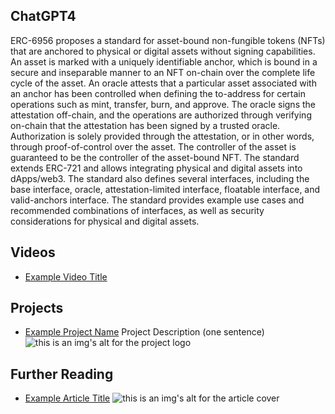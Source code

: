 ## ChatGPT4

ERC-6956 proposes a standard for asset-bound non-fungible tokens (NFTs) that are anchored to physical or digital assets without signing capabilities. An asset is marked with a uniquely identifiable anchor, which is bound in a secure and inseparable manner to an NFT on-chain over the complete life cycle of the asset. An oracle attests that a particular asset associated with an anchor has been controlled when defining the to-address for certain operations such as mint, transfer, burn, and approve. The oracle signs the attestation off-chain, and the operations are authorized through verifying on-chain that the attestation has been signed by a trusted oracle. Authorization is solely provided through the attestation, or in other words, through proof-of-control over the asset. The controller of the asset is guaranteed to be the controller of the asset-bound NFT. The standard extends ERC-721 and allows integrating physical and digital assets into dApps/web3. The standard also defines several interfaces, including the base interface, oracle, attestation-limited interface, floatable interface, and valid-anchors interface. The standard provides example use cases and recommended combinations of interfaces, as well as security considerations for physical and digital assets.

## Videos

- [Example Video Title](https://www.youtube.com/watch?v=TDGq4aeevgY)

## Projects

- [Example Project Name](https://xxxx.xxx/xxxxx) Project Description (one sentence) ![this is an img's alt for the project logo](https://xxxx.xxx/project-logo.xxx)

## Further Reading

- [Example Article Title](https://xxxx.xxx/xxxxx) ![this is an img's alt for the article cover](https://xxxx.xxx/article-cover.xxx)
